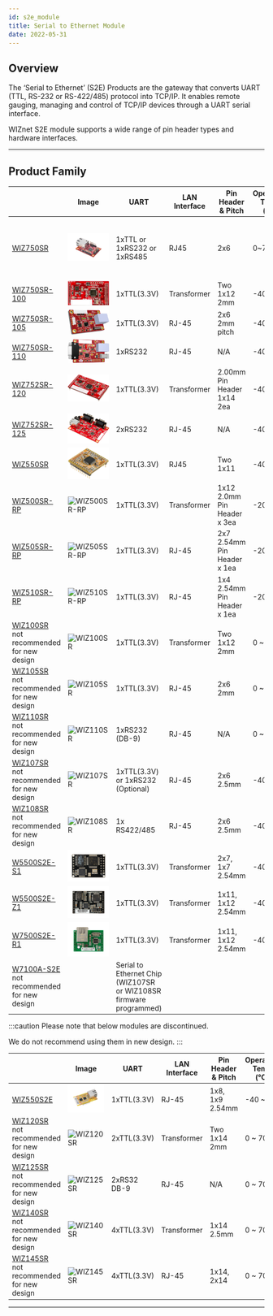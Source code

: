 ```yaml
---
id: s2e_module
title: Serial to Ethernet Module
date: 2022-05-31
---
```


## Overview

The ‘Serial to Ethernet’ (S2E) Products are the gateway that converts
UART (TTL, RS-232 or RS-422/485) protocol into TCP/IP. It enables remote
gauging, managing and control of TCP/IP devices through a UART serial
interface.

WIZnet S2E module supports a wide range of pin header types and hardware
interfaces.

-----

## Product Family

|   | Image | UART | LAN Interface | Pin Header & Pitch | Operation Temp (℃) | Dimension (mm) | Evaluation Board |
| --- | ----- | ---- | ------------- | ------------------ | ------------------- | -------------- | ---------------- |
| [WIZ750SR](WIZ750SR/WIZ750SR.mdx) | ![WIZ750SR](/img/products/wiz750sr/wiz750sr_rev1.0_main_1024x693.png) | 1xTTL or 1xRS232 or 1xRS485 | RJ45 | 2x6 | 0~70 | 48x30x18 | [WIZ750SR-EVB (RS422/485)](WIZ750SR/Datasheet.md#rs422--rs485-version) <br /><br /> [WIZ750SR-EVB (TTL/RS232)](WIZ750SR/Datasheet.md#ttl--rs232-version) |
| [WIZ750SR-100](WIZ750SR-100/WIZ750SR-100.mdx) | ![WIZ750SR-100](/img/products/s2e_module/wiz750sr-1xx/wiz750sr-100.png) | 1xTTL(3.3V) | Transformer | Two 1x12 2mm | -40 ~ 85 | 50x30x12 | [WIZ750SR-100-EVB](WIZ750SR-100/Datasheet.md#wiz750sr-100-evb) |
| [WIZ750SR-105](WIZ750SR-105/WIZ750SR-105.mdx) | ![WIZ750SR-105](/img/products/wiz750sr-105/wiz750sr-105_main.png) | 1xTTL(3.3V) | RJ-45 | 2x6 2mm pitch | -40 ~ 85 | 62x40x18 | [WIZ750SR-105-EVB](WIZ750SR-105/Datasheet.md#wiz105sr-evb) |
| [WIZ750SR-110](WIZ750SR-110/WIZ750SR-110.mdx) | ![WIZ750SR-110](/img/products/wiz750sr-110/wiz750sr-110_main.png) | 1xRS232 | RJ-45 | N/A | -40 ~ 85 | 75x45x18 | N/A |
| [WIZ752SR-120](WIZ752SR-120/WIZ752SR-120.mdx) | ![WIZ752SR-120](/img/products/s2e_module/wiz752sr-120/3.png) | 1xTTL(3.3V) | Transformer | 2.00mm Pin Header 1x14 2ea | -40 ~ 85 | 50x30x9 | [WIZ120SR-EVB](WIZ120SR/wiz120sr-evb.md) |
| [WIZ752SR-125](WIZ752SR-125/WIZ752SR-125.mdx) | ![WIZ752SR-125](/img/products/s2e_module/wiz752sr-125/2.png) | 2xRS232 | RJ-45 | N/A | -40 ~ 85 | 60x89x18 | N/A |
| [WIZ550SR](WIZ550SR/WIZ550SR.mdx) | ![WIZ550SR](/img/products/wiz550sr/wiz550sr_ds/wiz550sr.png) | 1xTTL(3.3V) | RJ45 | Two 1x11 | -40 ~ 85 | 22x24x13 | [WIZ550SR-EVB](WIZ550SR/Datasheet-EN.md#wiz550sr-evb) |
| [WIZ500SR-RP](WIZ500SR-RP/WIZ500SR-RP.mdx) | ![WIZ500SR-RP](/img/products/s2e_module/wiz500sr-rp/wiz500sr-rp-top.png) | 1xTTL(3.3V) |Transformer|1x12<br />2.0mm<br />Pin Header  x 3ea|-20 ~ 85| 50mm x 30mm x 5.7mm | [WIZ500SR-RP-EVB](WIZ500SR-RP/Datasheet.md#wiz500sr-rp-evb-set) |
| [WIZ505SR-RP](WIZ505SR-RP/WIZ505SR-RP.mdx) | ![WIZ505SR-RP](/img/products/s2e_module/wiz505sr-rp/wiz505sr-rp-side.png) | 1xTTL(3.3V) |RJ-45|2x7<br />2.54mm<br />Pin Header<br />x 1ea|-20 ~ 85| 40mm x 66.5mm x 15mm | [WIZ505SR-RP-EVB](WIZ505SR-RP/wiz505sr-rp-evb-en.mdx) |
| [WIZ510SR-RP](WIZ510SR-RP/WIZ510SR-RP.mdx) | ![WIZ510SR-RP](/img/products/s2e_module/wiz510sr-rp/wiz510sr-rp-top.png) | 1xTTL(3.3V) |RJ-45|1x4<br />2.54mm<br />Pin Header<br />x 1ea|-20 ~ 85| 76mm x 45mm x 15mm | N/A |
| [WIZ100SR](WIZ1xx-series/WIZ100SR/WIZ100SR.mdx)<br />not recommended for new design | ![WIZ100SR](/img/products/wiz100sr/wiz100sr_web_280.jpg) | 1xTTL(3.3V) | Transformer | Two 1x12 2mm | 0 ~ 80 | 50x30x12 | [WIZ100SR-EVB](WIZ1xx-series/WIZ100SR/wiz100sr-evb.md) |
| [WIZ105SR](WIZ1xx-series/WIZ105SR/WIZ105SR.mdx)<br />not recommended for new design | ![WIZ105SR](/img/products/wiz105sr/wiz105sr-web-1.jpg) | 1xTTL(3.3V) | 	RJ-45 | 2x6 2mm | 0 ~ 80 | 40x62x17 | [WIZ105SR-EVB](WIZ1xx-series/WIZ105SR/wiz105sr-evb.md) |
| [WIZ110SR](WIZ1xx-series/WIZ110SR/WIZ110SR.mdx)<br />not recommended for new design | ![WIZ110SR](/img/products/wiz110sr/wiz110sr-web-1.jpg) | 1xRS232 (DB-9) | RJ-45 | N/A | 0 ~ 80 | 75x50x17 | N/A |
| [WIZ107SR](WIZ107SR/wiz107sr.md)<br />not recommended for new design | ![WIZ107SR](/img/products/wiz107sr/WIZ108SR-1-e1429085175138.jpg) | 1xTTL(3.3V) or 1xRS232 (Optional) | RJ-45 | 2x6 2.5mm | -40 ~ 85 | 48x30x18 | [WIZ107SR-EVB](WIZ107SR/wiz107sr-evb.md) |
| [WIZ108SR](WIZ108SR/wiz108sr.md)<br />not recommended for new design | ![WIZ108SR](/img/products/wiz108sr/WIZ108SR-1-e1429085175138.jpg) | 1x RS422/485 | RJ-45 | 2x6 2.5mm | -40 ~ 85 | 48x30x18 | [WIZ108SR-EVB](WIZ108SR/wiz108sr-evb.md) |
| [W5500S2E-S1](W5500S2E-S1/W5500S2E-S1.mdx) | ![W5500S2E-S1](/img/products/w5500s2e-z1/500k_w5500s2e_s1.jpg) | 1xTTL(3.3V) | Transformer | 2x7, 1x7 2.54mm | -40~85 | 34×24×12.40 (mm) | [Breakout board](http://wiznetshop.co.kr/product/detail.html?product_no=814&cate_no=56&display_group=1) |
| [W5500S2E-Z1](W5500S2E-Z1/W5500S2E-Z1.mdx) | ![W5500S2E-Z1](/img/products/w5500s2e-z1/500k_w5500s2e_z1.jpg) |  1xTTL(3.3V) | Transformer | 1x11, 1x12 2.54mm | -40~85 | 44.45×31.75×15.75 (mm) | [Breakout board](http://wiznetshop.co.kr/product/detail.html?product_no=814&cate_no=56&display_group=1) |
| [W7500S2E-R1](W7500S2E-R1/W7500S2E-R1.mdx) | ![W7500S2E-R1](/img/products/w5500s2e-z1/500k_w7500s2e_r1.jpg) | 1xTTL(3.3V) | Transformer | 1x11, 1x12 2.54mm | -40~85 | 44.45×31.75×23.00 (mm) | [Breakout board](http://wiznetshop.co.kr/product/detail.html?product_no=814&cate_no=56&display_group=1) |
| [W7100A-S2E](./../../Pre-programmed-MCU/W7500P-S2E/W7500-P-S2E-EN.md)<br />not recommended for new design | | Serial to Ethernet Chip (WIZ107SR or WIZ108SR firmware programmed) ||||||

:::caution
Please note that below modules are discontinued.

We do not recommend using them in new design.
:::

|   | Image | UART | LAN Interface | Pin Header & Pitch | Operation Temp (℃) | Dimension (mm) | Evaluation Board |
| --- | ----- | ---- | ------------- | ------------------ | ------------------- | -------------- | ---------------- |
| [WIZ550S2E](WIZ550S2E/WIZ550S2E.md) | ![](/img/products/wiz550s2e/wiz550-s2e.png) | 1xTTL(3.3V) | RJ-45 | 1x8, 1x9 2.54mm | -40 ~ 85 | 55x30x23.49 | [WIZ550S2E-EVB](WIZ550S2E/Datasheet-Eng.md#wiz550s2e-232-interface-board) |
| [WIZ120SR](WIZ120SR/wiz120sr.md)<br />not recommended for new design | ![WIZ120SR](/img/products/wiz120sr/wiz12sr-1.jpg) | 2xTTL(3.3V) | Transformer | Two 1x14 2mm | 0 ~ 70 | 50x30x9 | [WI120SR-EVB](WIZ120SR/wiz120sr-evb.md) |
| [WIZ125SR](WIZ125SR/wiz125sr.md)<br />not recommended for new design | ![WIZ125SR](/img/products/wiz125sr/125.jpg) | 2xRS32 DB-9 | RJ-45 | N/A | 0 ~ 70 | 60x89x18 | N/A |
| [WIZ140SR](WIZ140SR/wiz140sr.md)<br />not recommended for new design | ![WIZ140SR](/img/products/wiz140sr/wiz140sr-web-2.jpg) | 4xTTL(3.3V) | Transformer | 1x14 2.5mm | 0 ~ 70 | 48x36x16 | [	WIZ140SR-EVB](WIZ140SR/wiz140sr-evb.md) |
| [WIZ145SR](WIZ145SR/wiz145sr.md)<br />not recommended for new design | ![WIZ145SR](/img/products/wiz145sr/wiz145sr-2-300.jpg) | 4xTTL(3.3V) | RJ-45 | 1x14, 2x14 | 0 ~ 70 | 48x61x25 | [WIZ145SR-EVB](WIZ145SR/wiz145sr-evb.md) |
-----
